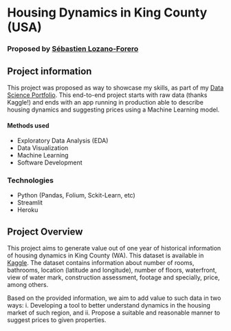 # Housing Dynamics in King County (USA)
### Proposed by [Sébastien Lozano-Forero](https://www.linkedin.com/in/sebastienlozanoforero/)

## Project information
This project was proposed as way to showcase my skills, as part of my [Data Science Portfolio](https://sebmatecho.github.io/Portfolio/). This end-to-end project starts with raw data (thanks Kaggle!) and ends with an app running in production able to describe housing dynamics and suggesting prices using a Machine Learning model.  
#### Methods used
- Exploratory Data Analysis (EDA)
- Data Visualization
- Machine Learning 
- Software Development
### Technologies
- Python (Pandas, Folium, Sckit-Learn, etc)
- Streamlit 
- Heroku

## Project Overview
This project aims to generate value out of one year of historical information of housing dynamics in King County (WA). This dataset is available in [Kaggle](https://www.kaggle.com/datasets/harlfoxem/housesalesprediction). The dataset contains information about number of rooms, bathrooms, location (latitude and longitude), number of floors, waterfront, view of water mark, construction assessment, footage and specially, price, among others.

Based on the provided information, we aim to add value to such data in two ways:
i. Developing a tool to better understand dynamics in the housing market of such region, and
ii. Propose a suitable and reasonable manner to suggest prices to given properties. 

